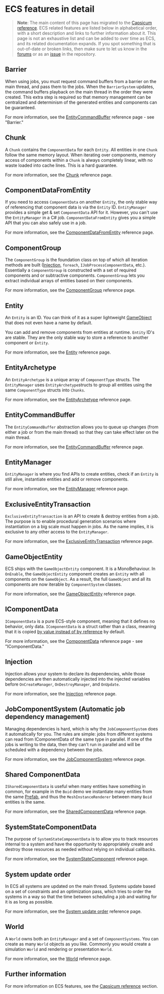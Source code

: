 # ECS features in detail

> **Note**: The main content of this page has migrated to the [Capsicum reference](../reference/index.md). ECS related features are listed below in alphabetical order, with a short description and links to further information about it. This page is not an exhaustive list and can be added to over time as ECS, and its related documentation expands. If you spot something that is out-of-date or broken links, then make sure to let us know in the [forums](http://unity3d.com/performance-by-default) or as an [issue](https://github.com/Unity-Technologies/EntityComponentSystemSamples/issues/new) in the repository.

## Barrier

When using jobs, you must request command buffers from a barrier on the main thread, and pass them to the jobs. When the `BarrierSystem` updates, the command buffers playback on the main thread in the order they were created. This extra step is required so that memory management can be centralized and determinism of the generated entities and components can be guaranteed.

For more information, see the [EntityCommandBuffer](../reference/entity_command_buffer.md#barrier) reference page - see "Barrier."

## Chunk

A `Chunk` contains the `ComponentData` for each `Entity`. All entities in one `Chunk` follow the same memory layout. When iterating over components, memory access of components within a `Chunk` is always completely linear, with no waste loaded into cache lines. This is a hard guarantee.

For more information, see the [Chunk](../reference/chunk_iteration.md) reference page.

## ComponentDataFromEntity

If you need to access `ComponentData` on another `Entity`, the only stable way of referencing that component data is via the `Entity` ID. `EntityManager` provides a simple get & set `ComponentData` API for it. However, you can't use the `EntityManager` in a C# job. `ComponentDataFromEntity` gives you a simple API that you can also safely use in a job.

For more information, see the [ComponentDataFromEntity](../reference/component_data_from_entity.md) reference page.

## ComponentGroup

The `ComponentGroup` is the foundation class on top of which all iteration methods are built ([Injection](../reference/injection.md), `foreach`, `IJobProcessComponentData`, etc.). Essentially a `ComponentGroup` is constructed with a set of required components and or subtractive components. `ComponentGroup` lets you extract individual arrays of entities based on their components.

For more information, see the [ComponentGroup](../reference/component_group.md) reference page.

## Entity

An `Entity` is an ID. You can think of it as a super lightweight [GameObject](https://docs.unity3d.com/Manual/GameObjects.html) that does not even have a name by default.

You can add and remove components from entities at runtime. `Entity` ID's are stable. They are the only stable way to store a reference to another component or `Entity`.

For more information, see the [Entity](../reference/entity.md) reference page.

## EntityArchetype

An `EntityArchetype` is a unique array of `ComponentType` structs. The `EntityManager` uses `EntityArchetype`structs to group all entities using the same `ComponentType` structs into `Chunks`.

For more information, see the [EntityArchetype](../reference/entity_archetype.md) reference page.

## EntityCommandBuffer

The `EntityCommandBuffer` abstraction allows you to queue up changes (from either a job or from the main thread) so that they can take effect later on the main thread. 

For more information, see the [EntityCommandBuffer](../reference/entity_command_buffer.md) reference page.

## EntityManager

`EntityManager` is where you find APIs to create entities, check if an `Entity` is still alive, instantiate entities and add or remove components.

For more information, see the [EntityManager](../reference/entity_manager.md) reference page.

## ExclusiveEntityTransaction

`ExclusiveEntityTransaction` is an API to create & destroy entities from a job. The purpose is to enable procedural generation scenarios where instantiation on a big scale must happen in jobs. As the name implies, it is exclusive to any other access to the `EntityManager`.

For more information, see the [ExclusiveEntityTransaction](../reference/exclusive_entity_transaction.md) reference page.

## GameObjectEntity

ECS ships with the `GameObjectEntity` component. It is a MonoBehaviour. In `OnEnable`, the `GameObjectEntity` component creates an `Entity` with all components on the `GameObject`. As a result, the full `GameObject` and all its components are now iterable by `ComponentSystem` classes.

For more information, see the [GameObjectEntity](../reference/game_object_entity.md) reference page. 

## IComponentData

`IComponentData` is a pure ECS-style component, meaning that it defines no behavior, only data. `IComponentData` is a struct rather than a class, meaning that it is copied [by value instead of by reference](https://stackoverflow.com/questions/373419/whats-the-difference-between-passing-by-reference-vs-passing-by-value?answertab=votes#tab-top) by default. 

For more information, see the [ComponentData](../reference/component_data.md#icomponentdata) reference page - see "IComponentData."

## Injection

Injection allows your system to declare its dependencies, while those dependencies are then automatically injected into the injected variables before `OnCreateManager`, `OnDestroyManager`, and `OnUpdate`.

For more information, see the [Injection](../reference/injection.md) reference page.

## JobComponentSystem (Automatic job dependency management)

Managing dependencies is hard, which is why the `JobComponentSystem` does it automatically for you.  The rules are simple: jobs from different systems can read from IComponentData of the same type in parallel. If one of the jobs is writing to the data, then they can't run in parallel and will be scheduled with a dependency between the jobs.

For more information, see the [JobComponentSystem](../reference/job_component_system.md) reference page.

## Shared ComponentData

`ISharedComponentData` is useful when many entities have something in common, for example in the `Boid` demo we instantiate many entities from the same [Prefab](https://docs.unity3d.com/Manual/Prefabs.html), and thus the `MeshInstanceRenderer` between many `Boid` entities is the same. 

For more information, see the [SharedComponentData](../reference/shared_component_data.md) reference page.

## SystemStateComponentData

The purpose of `SystemStateComponentData` is to allow you to track resources internal to a system and have the opportunity to appropriately create and destroy those resources as needed without relying on individual callbacks.

For more information, see the [SystemStateComponent](../reference/system_state_components.md) reference page.

## System update order

In ECS all systems are updated on the main thread. Systems update based on a set of constraints and an optimization pass, which tries to order the systems in a way so that the time between scheduling a job and waiting for it is as long as possible.

For more information, see the [System update order](../reference/system_update_order.md) reference page.

## World

A `World` owns both an `EntityManager` and a set of `ComponentSystems`. You can create as many `World` objects as you like. Commonly you would create a simulation `World` and rendering or presentation `World`.

For more information, see the [World](../reference/world.md) reference page.

## Further information

For more information on ECS features, see the [Capsicum reference](../reference/index.md) section.